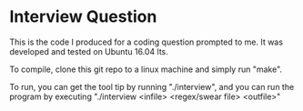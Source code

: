 # Interview Question

This is the code I produced for a coding question prompted to me. It was developed and tested on Ubuntu 16.04 lts.

To compile, clone this git repo to a linux machine and simply run "make".

To run, you can get the tool tip by running "./interview", and you can run the program by executing "./interview \<infile\> \<regex/swear file\> \<outfile\>"
